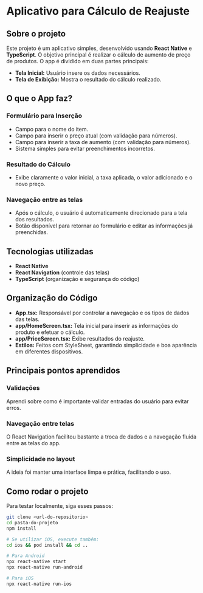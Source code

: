 # Aplicativo para Cálculo de Reajuste

## Sobre o projeto

Este projeto é um aplicativo simples, desenvolvido usando **React Native** e **TypeScript**. O objetivo principal é realizar o cálculo de aumento de preço de produtos. O app é dividido em duas partes principais:

- **Tela Inicial:** Usuário insere os dados necessários.
- **Tela de Exibição:** Mostra o resultado do cálculo realizado.

## O que o App faz?

### Formulário para Inserção

- Campo para o nome do item.
- Campo para inserir o preço atual (com validação para números).
- Campo para inserir a taxa de aumento (com validação para números).
- Sistema simples para evitar preenchimentos incorretos.

### Resultado do Cálculo

- Exibe claramente o valor inicial, a taxa aplicada, o valor adicionado e o novo preço.

### Navegação entre as telas

- Após o cálculo, o usuário é automaticamente direcionado para a tela dos resultados.
- Botão disponível para retornar ao formulário e editar as informações já preenchidas.

## Tecnologias utilizadas

- **React Native**
- **React Navigation** (controle das telas)
- **TypeScript** (organização e segurança do código)

## Organização do Código

- **App.tsx:** Responsável por controlar a navegação e os tipos de dados das telas.
- **app/HomeScreen.tsx:** Tela inicial para inserir as informações do produto e efetuar o cálculo.
- **app/PriceScreen.tsx:** Exibe resultados do reajuste.
- **Estilos:** Feitos com StyleSheet, garantindo simplicidade e boa aparência em diferentes dispositivos.

## Principais pontos aprendidos

### Validações

Aprendi sobre como é importante validar entradas do usuário para evitar erros.

### Navegação entre telas

O React Navigation facilitou bastante a troca de dados e a navegação fluida entre as telas do app.

### Simplicidade no layout

A ideia foi manter uma interface limpa e prática, facilitando o uso.

## Como rodar o projeto

Para testar localmente, siga esses passos:

```bash
git clone <url-do-repositorio>
cd pasta-do-projeto
npm install

# Se utilizar iOS, execute também:
cd ios && pod install && cd ..

# Para Android
npx react-native start
npx react-native run-android

# Para iOS
npx react-native run-ios
